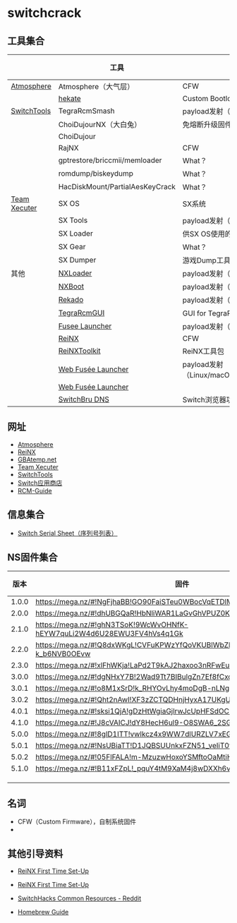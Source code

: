 # switchcrack

## 工具集合

||工具|用途|说明|
|---|---|---|---|
|[Atmosphere](https://github.com/Atmosphere-NX/Atmosphere)|Atmosphere（大气层）|CFW||
||[hekate](https://github.com/CTCaer/hekate)|Custom Bootloader||
|[SwitchTools][switchtools]|TegraRcmSmash|payload发射（Windows）||
||ChoiDujourNX（大白兔）|免熔断升级固件||
||ChoiDujour|||
||RajNX|CFW||
||gptrestore/briccmii/memloader|What？||
||romdump/biskeydump|What？||
||HacDiskMount/PartialAesKeyCrack|What？||
|[Team Xecuter][xecuter]|SX OS|SX系统||
||SX Tools|payload发射（Android）||
||SX Loader|供SX OS使用的payload||
||SX Gear|What？||
||SX Dumper|游戏Dump工具|
|其他|[NXLoader](https://github.com/DavidBuchanan314/NXLoader)|payload发射（Android）||
||[NXBoot](https://mologie.github.io/nxboot/)|payload发射（iOS/macOS）||
||[Rekado](https://github.com/MenosGrante/Rekado)|payload发射（Android）||
||[TegraRcmGUI](https://github.com/eliboa/TegraRcmGUI)|GUI for TegraRcmSmash（Windows）||
||[Fusee Launcher](https://github.com/Cease-and-DeSwitch/fusee-launcher)|payload发射（Linux）||
||[ReiNX](https://reinx.guide)|CFW||
||[ReiNXToolkit](https://github.com/Reisyukaku/ReiNXToolkit)|ReiNX工具包||
||[Web Fusée Launcher](https://switch.exploit.fortheusers.org/)|payload发射（Linux/macOS/Android/Chromebook）||
||[Web Fusée Launcher](https://fusee-gelee.firebaseapp.com/)|||
||[SwitchBru DNS](https://switchbru.com/dns/)|Switch浏览器功能||

## 网址

* [Atmosphere](https://github.com/Atmosphere-NX/Atmosphere)
* [ReiNX](https://reinx.guide/)
* [GBAtemp.net](https://gbatemp.net/)
* [Team Xecuter][xecuter]
* [SwitchTools][switchtools]
* [Switch应用商店](https://switchbru.com/appstore/#/)
* [RCM-Guide](https://xghostboyx.github.io/RCM-Guide/)

## 信息集合

* [Switch Serial Sheet（序列号列表）](https://docs.google.com/spreadsheets/d/1ifBIsbTeTpk-bL1Ul9Z9ORPVX3BNH2pHlGW1Z0g8nvM/edit#gid=0)

## NS固件集合
|版本|固件|时间|熔断|
|---|---|---|---|
|1.0.0|https://mega.nz/#!NgFjhaBB!GO90FaiSTeu0WBocVqETDlMk-GnfoZzyPEYNiaD3Bxc|||
|2.0.0|https://mega.nz/#!dhUBGQaR!HbNliWAR1LaGvGhVPUZ0KCMzTtUbm5kgirv4g-NPsO0|||
|2.1.0|https://mega.nz/#!ghN3TSoK!9WcWvOHNfK-hEYW7quLi2W4d6U28EWU3FV4hVs4q1Gk|||
|2.2.0|https://mega.nz/#!Q8dxWKgL!CVFuKPWzYfQoVKUBlWbZICd5mSEh1_-k_b6NVB0OEvw|||
|2.3.0|https://mega.nz/#!xlFhWKja!LaPd2T9kAJ2haxoo3nRFwEuPk1naq3wYXV7nAVMVc6o|||
|3.0.0|https://mega.nz/#!dgNHxY7B!2Wad9Tt7BIBulgZn7Ef8fCxcq1Qf3Xe0zA6-RS0LV0g|||
|3.0.1|https://mega.nz/#!o8M1xSrD!k_RHYOvLhy4moDgB-nLNgaRyX1mQ5bGoZXuy3ts-leA|||
|3.0.2|https://mega.nz/#!Qht2nAwI!XF3zZCTQDHnjHyxA17UKgUiztU0ui-HgWes4Jj0h0KA|||
|4.0.1|https://mega.nz/#!sksi1QjA!gDzHtWgiaGjlrwJcUpHFSdOCH57BLIg9eM3SvHQgyeI|||
|4.1.0|https://mega.nz/#!J8cVAICJ!dY8HecH6ul9-O8SWA6_2SGf_B4xRZzXzcRkhPTWDaZg|||
|5.0.0|https://mega.nz/#!8glD1ITT!vwIkcz4x9WW7dlURZLV7xEGjK7aawt-kjRhBEP9Ydlk|||
|5.0.1|https://mega.nz/#!NsUBiaTT!D1JQBSUUnkxFZN51_veIiT0f9wJaC4x1mIpFGcH-PIk|||
|5.0.2|https://mega.nz/#!05FlFALA!m-MzuzwHoxoYSMftoOaMtiHY2S2s67OjTMpYyzzewxk|||
|5.1.0|https://mega.nz/#!B11xFZpL!_pquY4tM9XaM4j8wDXXh6vCT5MUirgSNNw1SDP3wbNE|||
|||||
|||||
|||||

## 名词

* CFW（Custom Firmware），自制系统固件
* 


## 其他引导资料

* [ReiNX First Time Set-Up](https://reinx.guide/firsttime) 
* [ReiNX First Time Set-Up](https://reinx.guide/firsttime)

* [SwitchHacks Common Resources - Reddit](https://www.reddit.com/r/SwitchHacks/comments/7sp9dc/common_resources_looking_for_something_start_here/)
* [Homebrew Guide](https://guide.sdsetup.com/)

[xecuter]: https://sx.xecuter.com/
[switchtools]: https://switchtools.sshnuke.net/
